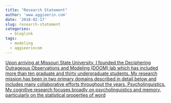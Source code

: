 ```yaml
---
title: "Research Statement"
author: 'www.aggieerin.com'
date: '2018-02-17'
slug: research-statement
categories:
  - bloglink
tags:
  - modeling
  - aggieerincom
---
```


[Upon arriving at Missouri State University, I founded the Deciphering Outrageous Observations and Modeling (DOOM) lab which has included more than ten graduate and thirty undergraduate students. My research mission has been in two primary domains described in detail below and includes many collaborative efforts throughout the years. Psycholinguistics. My cognitive research focuses broadly on psycholinguistics and memory, particularly on the statistical properties of word<i class="fas fa-external-link-alt"></i>](https://doomlab.github.io/post/research-statement/)

